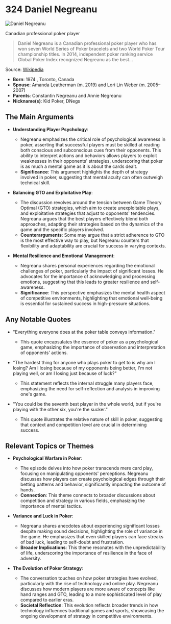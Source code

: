 # 324 Daniel Negreanu


![Daniel Negreanu](https://encrypted-tbn0.gstatic.com/images?q=tbn:ANd9GcRK25H1ZcdGonA_Mtawpss4tBDOVsHDAx9-HnxGAw&s=0)

Canadian professional poker player

> Daniel Negreanu is a Canadian professional poker player who has won seven World Series of Poker bracelets and two World Poker Tour championship titles. In 2014, independent poker ranking service Global Poker Index recognized Negreanu as the best...

Source: [Wikipedia](https://en.wikipedia.org/wiki/Daniel_Negreanu)

- **Born**: 1974 , Toronto, Canada
- **Spouse**: Amanda Leatherman (m. 2019) and Lori Lin Weber (m. 2005–2007)
- **Parents**: Constantin Negreanu and Annie Negreanu
- **Nickname(s)**: Kid Poker, DNegs


## The Main Arguments

- **Understanding Player Psychology**:
  - Negreanu emphasizes the critical role of psychological awareness in poker, asserting that successful players must be skilled at reading both conscious and subconscious cues from their opponents. This ability to interpret actions and behaviors allows players to exploit weaknesses in their opponents' strategies, underscoring that poker is as much a mental game as it is about the cards dealt.
  - **Significance**: This argument highlights the depth of strategy involved in poker, suggesting that mental acuity can often outweigh technical skill.

- **Balancing GTO and Exploitative Play**:
  - The discussion revolves around the tension between Game Theory Optimal (GTO) strategies, which aim to create unexploitable plays, and exploitative strategies that adjust to opponents' tendencies. Negreanu argues that the best players effectively blend both approaches, adapting their strategies based on the dynamics of the game and the specific players involved.
  - **Counterarguments**: Some may argue that a strict adherence to GTO is the most effective way to play, but Negreanu counters that flexibility and adaptability are crucial for success in varying contexts.

- **Mental Resilience and Emotional Management**:
  - Negreanu shares personal experiences regarding the emotional challenges of poker, particularly the impact of significant losses. He advocates for the importance of acknowledging and processing emotions, suggesting that this leads to greater resilience and self-awareness.
  - **Significance**: This perspective emphasizes the mental health aspect of competitive environments, highlighting that emotional well-being is essential for sustained success in high-pressure situations.

## Any Notable Quotes

- "Everything everyone does at the poker table conveys information."
  - This quote encapsulates the essence of poker as a psychological game, emphasizing the importance of observation and interpretation of opponents' actions.

- "The hardest thing for anyone who plays poker to get to is why am I losing? Am I losing because of my opponents being better, I'm not playing well, or am I losing just because of luck?"
  - This statement reflects the internal struggle many players face, emphasizing the need for self-reflection and analysis in improving one's game.

- "You could be the seventh best player in the whole world, but if you're playing with the other six, you're the sucker."
  - This quote illustrates the relative nature of skill in poker, suggesting that context and competition level are crucial in determining success.

## Relevant Topics or Themes

- **Psychological Warfare in Poker**:
  - The episode delves into how poker transcends mere card play, focusing on manipulating opponents' perceptions. Negreanu discusses how players can create psychological edges through their betting patterns and behavior, significantly impacting the outcome of hands.
  - **Connection**: This theme connects to broader discussions about competition and strategy in various fields, emphasizing the importance of mental tactics.

- **Variance and Luck in Poker**:
  - Negreanu shares anecdotes about experiencing significant losses despite making sound decisions, highlighting the role of variance in the game. He emphasizes that even skilled players can face streaks of bad luck, leading to self-doubt and frustration.
  - **Broader Implications**: This theme resonates with the unpredictability of life, underscoring the importance of resilience in the face of adversity.

- **The Evolution of Poker Strategy**:
  - The conversation touches on how poker strategies have evolved, particularly with the rise of technology and online play. Negreanu discusses how modern players are more aware of concepts like hand ranges and GTO, leading to a more sophisticated level of play compared to earlier eras.
  - **Societal Reflection**: This evolution reflects broader trends in how technology influences traditional games and sports, showcasing the ongoing development of strategy in competitive environments.

<Check>